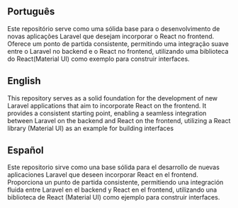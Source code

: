 

## Português

Este repositório serve como uma sólida base para o desenvolvimento de novas aplicações Laravel que desejam incorporar o React no frontend. Oferece um ponto de partida consistente, permitindo uma integração suave entre o Laravel no backend e o React no frontend, utilizando uma biblioteca do React(Material UI) como exemplo para construir interfaces.

## English

This repository serves as a solid foundation for the development of new Laravel applications that aim to incorporate React on the frontend. It provides a consistent starting point, enabling a seamless integration between Laravel on the backend and React on the frontend, utilizing a React library (Material UI) as an example for building interfaces

## Español
Este repositorio sirve como una base sólida para el desarrollo de nuevas aplicaciones Laravel que deseen incorporar React en el frontend. Proporciona un punto de partida consistente, permitiendo una integración fluida entre Laravel en el backend y React en el frontend, utilizando una biblioteca de React (Material UI) como ejemplo para construir interfaces.